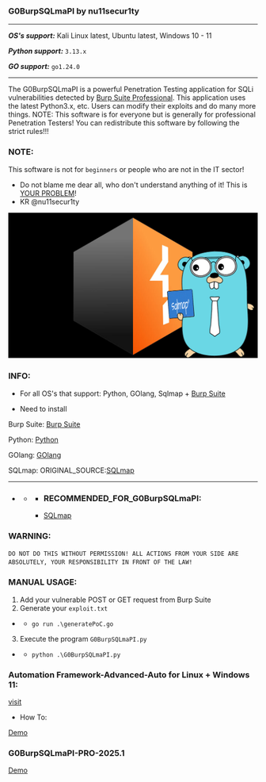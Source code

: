 ### G0BurpSQLmaPI by nu11secur1ty
-----------------------------------------------------------------------------------------

***OS's support:*** Kali Linux latest, Ubuntu latest, Windows 10 - 11

***Python support:*** `3.13.x`

***GO support:*** `go1.24.0`

-----------------------------------------------------------------------------------------

The G0BurpSQLmaPI is a powerful Penetration Testing application for SQLi vulnerabilities detected by [Burp Suite Professional](https://portswigger.net/burp/releases#professional).
This application uses the latest Python3.x, etc. Users can modify their exploits and do many more things.
NOTE: This software is for everyone but is generally for professional Penetration Testers!
You can redistribute this software by following the strict rules!!!

### NOTE:
This software is not for `beginners` or people who are not in the IT sector!
- Do not blame me dear all, who don't understand anything of it! This is [YOUR PROBLEM](https://www.youtube.com/watch?v=q291rwrDiCQ)!
- KR @nu11secur1ty


[![](https://github.com/nu11secur1ty/G0BurpSQLmaPI/blob/main/Docs/G0BurpSQLmaPI.png)](https://youtu.be/w3co6tvUhWw?si=zeXZqAYqxhSGJ-bh)

### INFO:
- For all OS's that support: Python, GOlang, Sqlmap + [Burp Suite](https://portswigger.net/burp/releases#professional)

- Need to install

Burp Suite:
[Burp Suite](https://portswigger.net/burp/releases#professional)

Python:
[Python](https://www.python.org/)

GOlang:
[GOlang](https://tip.golang.org/)

SQLmap:
ORIGINAL_SOURCE:[SQLmap](https://github.com/sqlmapproject/sqlmap)

--------------------------------------------------------------------------------------

- - - ### RECOMMENDED_FOR_G0BurpSQLmaPI:
    - [SQLmap](https://github.com/nu11secur1ty/sqlmap-nu11secur1ty)

### WARNING:
`DO NOT DO THIS WITHOUT PERMISSION! ALL ACTIONS FROM YOUR SIDE ARE ABSOLUTELY, YOUR RESPONSIBILITY IN FRONT OF THE LAW!`

### MANUAL USAGE:

1. Add your vulnerable POST or GET request from Burp Suite
2. Generate your `exploit.txt`
- - `go run .\generatePoC.go`
3. Execute the program `G0BurpSQLmaPI.py`
- - `python .\G0BurpSQLmaPI.py`

### Automation Framework-Advanced-Auto for Linux + Windows 11:

[visit](https://github.com/nu11secur1ty/G0BurpSQLmaPI/tree/main/program/Framework-Advanced-Auto)

- How To:
  
[Demo](https://www.youtube.com/watch?v=PCyHeFP_gKI)

### G0BurpSQLmaPI-PRO-2025.1

[Demo](https://www.youtube.com/watch?v=w3co6tvUhWw)
